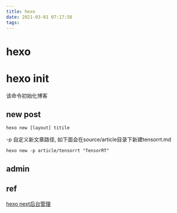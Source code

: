 ```yaml
---
title: hexo
date: 2021-03-01 07:17:58
tags:
---
```

# hexo
# hexo init
该命令初始化博客
## new post
```
hexo new [layout] titile
```
-p 自定义新文章路径, 如下面会在source/article目录下新建tensorrt.md
```
hexo new -p article/tensorrt "TensorRT"
```
## admin

## ref
[hexo next后台管理](https://www.cnblogs.com/xingyunblog/p/8681205.html)